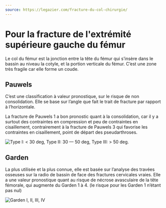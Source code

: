 ```yaml
---
source: https://legazier.com/fracture-du-col-chirurgie/
---
```


# Pour la fracture de l'extrémité supérieure gauche du fémur

Le col du fémur est la jonction entre la tête du fémur qui s’insère dans le bassin au niveau la cotyle, et la portion verticale du fémur. C’est une zone très fragile car elle forme un coude.

## Pauwels

C’est une classification à valeur pronostique, sur le risque de non consolidation. Elle se base sur l’angle que fait le trait de fracture par rapport à l’horizontale.

La fracture de Pauwels 1 a bon pronostic quant à la consolidation, car il y a surtout des contraintes en compression et peu de contraintes en cisaillement, contrairement à la fracture de Pauwels 3 qui favorise les contraintes en cisaillement, point de départ des pseudarthroses.

![Type I: &lt; 30 deg, Type II: 30 &mdash; 50 deg, Type III: &gt; 50 deg.](https://i2.wp.com/legazier.com/wp-content/uploads/2014/11/pauwels.gif?resize=358%2C207)

## Garden

La plus utilisée et la plus connue, elle est basée sur l’analyse des travées osseuses sur la radio de bassin de face des fractures cervicales vraies. Elle a une valeur pronostique quant au risque de nécrose avasculaire de la tête fémorale, qui augmente du Garden 1 à 4. (le risque pour les Garden 1 n’étant pas nul)

![Garden I, II, III, IV](https://i2.wp.com/legazier.com/wp-content/uploads/2014/11/Fig-4.jpg?w=303&ssl=1)
